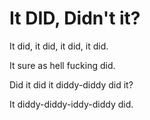 # It DID, Didn't it?

It did, it did, it did, it did.

It sure as hell fucking did.

Did it did it diddy-diddy did it?

It diddy-diddy-iddy-diddy did.
